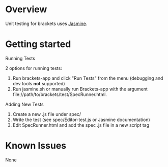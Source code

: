 Overview
========

Unit testing for brackets uses [Jasmine](http://jasmine.github.io/1.3/introduction.html).

Getting started
===============

Running Tests

2 options for running tests:

1. Run brackets-app and click "Run Tests" from the menu (debugging and dev tools **not** supported)
1. Run jasmine.sh or manually run Brackets-app with the argument file://path/to/brackets/test/SpecRunner.html.

Adding New Tests

1. Create a new .js file under spec/
1. Write the test (see spec/Editor-test.js or Jasmine documentation)
1. Edit SpecRunner.html and add the spec .js file in a new script tag

Known Issues
============

None